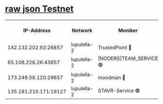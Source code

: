 [raw json Testnet](https://rpc-check.jaclalt.stavr.tech/jaclalt/rpc-jaclalt-result.json)
=

<table><tr><th>IP-Address</th><th>Network</th><th>Moniker</th><th>Latest Block Height</th><th>Earliest Block Height</th><th>Catching Up</th><th>Tx Index</th><th>Voting Power</th><th>Scan Time</th></tr><tr><td>142.132.202.92:26857</td><td>lupulella-2</td><td>TrustedPoint 🔴</td><td>6673774</td><td>6282001</td><td>False</td><td>off</td><td>5</td><td>2024-02-15T04:20:10.556308039UTC</td></tr><tr><td>65.108.226.26:43657</td><td>lupulella-2</td><td>[NODERS]TEAM_SERVICE 🟢</td><td>6673774</td><td>6282001</td><td>False</td><td>on</td><td>0</td><td>2024-02-15T04:20:10.957728300UTC</td></tr><tr><td>173.249.56.120:29657</td><td>lupulella-2</td><td>moodman 🔴</td><td>6673774</td><td>6573774</td><td>False</td><td>off</td><td>940134</td><td>2024-02-15T04:20:10.302428047UTC</td></tr><tr><td>135.181.210.171:19127</td><td>lupulella-2</td><td>STAVR-Service 🟢</td><td>6673773</td><td>6673001</td><td>False</td><td>on</td><td>0</td><td>2024-02-15T04:20:03.778626914UTC</td></tr></table>
